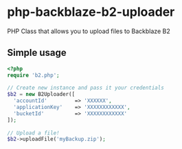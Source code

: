 # php-backblaze-b2-uploader
PHP Class that allows you to upload files to Backblaze B2

## Simple usage

```PHP
<?php
require 'b2.php';
   
// Create new instance and pass it your credentials
$b2 = new B2Uploader([
  'accountId'         => 'XXXXXX',
  'applicationKey'    => 'XXXXXXXXXXXX',
  'bucketId'          => 'XXXXXXXXXXXX'
]);
 
// Upload a file!
$b2->uploadFile('myBackup.zip');
```
